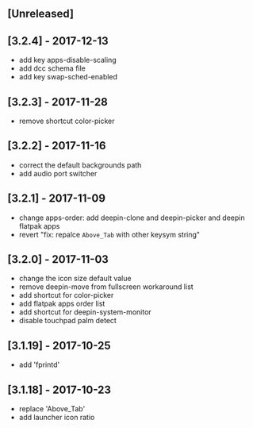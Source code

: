 ## [Unreleased]

## [3.2.4] - 2017-12-13
+ add key apps-disable-scaling
+ add dcc schema file
+ add key swap-sched-enabled


## [3.2.3] - 2017-11-28
+ remove shortcut color-picker


## [3.2.2] - 2017-11-16
+ correct the default backgrounds path
+ add audio port switcher

## [3.2.1] - 2017-11-09
+ change apps-order: add deepin-clone and deepin-picker and deepin flatpak apps
+ revert "fix: repalce `Above_Tab` with other keysym string"


## [3.2.0] - 2017-11-03
+ change the icon size default value
+ remove deepin-move from fullscreen workaround list
+ add shortcut for color-picker
+ add flatpak apps order list
+ add shortcut for deepin-system-monitor
+ disable touchpad palm detect


## [3.1.19] - 2017-10-25
+ add 'fprintd'

## [3.1.18] - 2017-10-23
+ replace 'Above_Tab'
+ add launcher icon ratio
